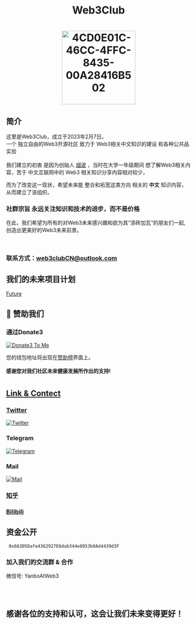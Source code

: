  <h1 align="center">
  Web3Club 
</h1>


<h1 align="center">
  <img alt="4CD0E01C-46CC-4FFC-8435-00A28416B502" height="200" src="https://user-images.githubusercontent.com/76860915/220155724-ac051c69-c54d-470d-b2b9-5e5855c1abdd.jpeg" width="200"/>

</h1>


## 简介


这里是Web3Club，成立于2023年2月7日。<br>
一个 独立自由的Web3开源社区 致力于 Web3相关中文知识的建设 和各种公共品实验 <br>
<br>
我们建立的初衷 是因为创始人 [烟波](https://github.com/yanboishere) ，当时在大学一年级期间 想了解Web3相关内容，苦于 中文互联网中的 Web3 相关知识分享内容相对较少，

而为了改变这一现状，希望未来能 整合和拓宽这类方向 相关的 **中文** 知识内容，从而建立了该组织。<br>



### 社群宗旨 永远关注知识和技术的进步，而不是价格



在此，我们希望为所有的对Web3未来感兴趣和欲为其“添砖加瓦”的朋友们一起,<br>
创造出更美好的Web3未来前景。

<br>

### 联系方式：web3clubCN@outlook.com<br>





## 我们的未来项目计划
[Future](https://github.com/Web3-Club/Future.)


## 💐 赞助我们 
### 通过Donate3


<a href="https://www.donate3.xyz/donateTo?cid=bafkreif5ecvwp7vanir2geib43nws7zvaac46rvlryzwwm47knutcv6xee" target="_blank"><img src="https://www.donate3.xyz/Donate3ToMe.svg" alt="Donate3 To Me"></a>

您的钱包地址将出现在[赞助榜](https://github.com/Web3-Club/Sponsor)界面上。<br>  
**感谢您对我们社区未来健康发展所作出的支持!**



# [](https://github.com/Web3-Club/Intro./blob/main/Join%20club.md) 

<a href="https://github.com/Web3-Club/Intro./blob/main/Join%20club.md" target=_blank>
  

## Link & Contect

### Twitter
[![Twitter](https://img.shields.io/badge/@Web3Club-1DA1F2?style=for-the-badge&logo=twitter&logoColor=white)](https://twitter.com/Web3ClubCN)



### Telegram
[![Telegram](https://img.shields.io/badge/@Web3Club-2CA5E0?style=for-the-badge&logo=telegram&logoColor=white)](https://t.me/Web3ClubCN)

### Mail
[![Mail](https://img.shields.io/badge/web3clubCN@outlook.com-0078D4?style=for-the-badge&logo=microsoft-outlook&logoColor=white)](mailto:web3clubCN@outlook.com)



### [知乎](https://www.zhihu.com/people/web3club)

### [Bilibili](https://b23.tv/wMGbq3K)

## 资金公开
     0x663D5Dafe4362927E6dab344e8953b0Ad4439d3F


### 加入我们的交流群 & 合作
微信号: YanboAtWeb3


<br>
<br>

## 感谢各位的支持和认可，这会让我们未来变得更好！
  
  
 
